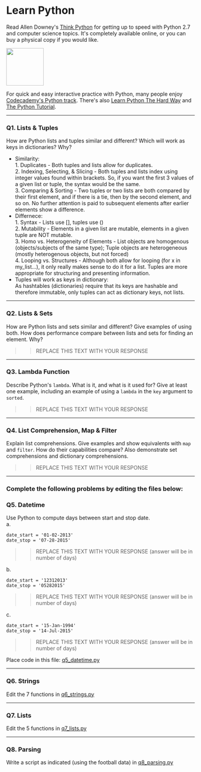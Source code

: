 # Learn Python

Read Allen Downey's [Think Python](http://www.greenteapress.com/thinkpython/) for getting up to speed with Python 2.7 and computer science topics. It's completely available online, or you can buy a physical copy if you would like.

<a href="http://www.greenteapress.com/thinkpython/"><img src="img/think_python.png" style="width: 100px;" target="_blank"></a>

For quick and easy interactive practice with Python, many people enjoy [Codecademy's Python track](http://www.codecademy.com/en/tracks/python). There's also [Learn Python The Hard Way](http://learnpythonthehardway.org/book/) and [The Python Tutorial](https://docs.python.org/2/tutorial/).

---

### Q1. Lists &amp; Tuples

How are Python lists and tuples similar and different? Which will work as keys in dictionaries? Why?

* Similarity:  
        1. Duplicates - Both tuples and lists allow for duplicates.  
        2. Indexing, Selecting, & Slicing - Both tuples and lists index using integer values found within brackets. So, if you want the first 3 values of a given list or tuple, the syntax would be the same.  
        3. Comparing & Sorting - Two tuples or two lists are both compared by their first element, and if there is a tie, then by the second element, and so on. No further attention is paid to subsequent elements after earlier elements show a difference.  
* Differnece:  
        1. Syntax - Lists use [], tuples use ()  
        2. Mutability - Elements in a given list are mutable, elements in a given tuple are NOT mutable.  
        3. Homo vs. Heterogeneity of Elements - List objects are homogenous (objects/subjects of the same type); Tuple objects are heterogeneous (mostly heterogenous objects, but not forced)  
        4. Looping vs. Structures - Although both allow for looping (for x in my_list...), it only really makes sense to do it for a list. Tuples are more appropriate for structuring and presenting information.  
* Tuples will work as keys in dictionary:  
        As hashtables (dictionaries) require that its keys are hashable and therefore immutable, only tuples can act as dictionary keys, not lists.  
   
    
    

---

### Q2. Lists &amp; Sets

How are Python lists and sets similar and different? Give examples of using both. How does performance compare between lists and sets for finding an element. Why?

>> REPLACE THIS TEXT WITH YOUR RESPONSE

---

### Q3. Lambda Function

Describe Python's `lambda`. What is it, and what is it used for? Give at least one example, including an example of using a `lambda` in the `key` argument to `sorted`.

>> REPLACE THIS TEXT WITH YOUR RESPONSE

---

### Q4. List Comprehension, Map &amp; Filter

Explain list comprehensions. Give examples and show equivalents with `map` and `filter`. How do their capabilities compare? Also demonstrate set comprehensions and dictionary comprehensions.

>> REPLACE THIS TEXT WITH YOUR RESPONSE

---

### Complete the following problems by editing the files below:

### Q5. Datetime
Use Python to compute days between start and stop date.   
a.  

```
date_start = '01-02-2013'    
date_stop = '07-28-2015'
```

>> REPLACE THIS TEXT WITH YOUR RESPONSE (answer will be in number of days)

b.  
```
date_start = '12312013'  
date_stop = '05282015'  
```

>> REPLACE THIS TEXT WITH YOUR RESPONSE (answer will be in number of days)

c.  
```
date_start = '15-Jan-1994'      
date_stop = '14-Jul-2015'  
```

>> REPLACE THIS TEXT WITH YOUR RESPONSE  (answer will be in number of days)

Place code in this file: [q5_datetime.py](python/q5_datetime.py)

---

### Q6. Strings
Edit the 7 functions in [q6_strings.py](python/q6_strings.py)

---

### Q7. Lists
Edit the 5 functions in [q7_lists.py](python/q7_lists.py)

---

### Q8. Parsing
Write a script as indicated (using the football data) in [q8_parsing.py](python/q8_parsing.py)





